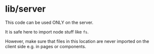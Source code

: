 # lib/server

This code can be used ONLY on the server.

It is safe here to import node stuff like `fs`.

However, make sure that files in this location are never imported on the client side e.g. in pages or components.
